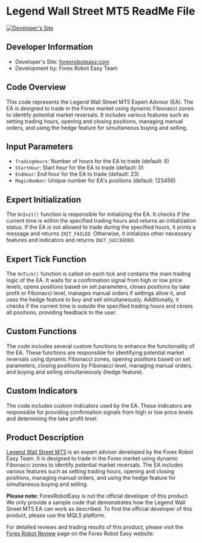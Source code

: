 # Legend Wall Street MT5 ReadMe File

[![Developer's Site](https://forexroboteasy.com/wp-content/uploads/2019/02/cropped-logo-1.png)](https://forexroboteasy.com/)

## Developer Information

- Developer's Site: [forexroboteasy.com](https://forexroboteasy.com)
- Development by: Forex Robot Easy Team

## Code Overview

This code represents the Legend Wall Street MT5 Expert Advisor (EA). The EA is designed to trade in the Forex market using dynamic Fibonacci zones to identify potential market reversals. It includes various features such as setting trading hours, opening and closing positions, managing manual orders, and using the hedge feature for simultaneous buying and selling.

## Input Parameters

- `TradingHours`: Number of hours for the EA to trade (default: 8)
- `StartHour`: Start hour for the EA to trade (default: 0)
- `EndHour`: End hour for the EA to trade (default: 23)
- `MagicNumber`: Unique number for EA's positions (default: 123456)

## Expert Initialization

The `OnInit()` function is responsible for initializing the EA. It checks if the current time is within the specified trading hours and returns an initialization status. If the EA is not allowed to trade during the specified hours, it prints a message and returns `INIT_FAILED`. Otherwise, it initializes other necessary features and indicators and returns `INIT_SUCCEEDED`.

## Expert Tick Function

The `OnTick()` function is called on each tick and contains the main trading logic of the EA. It waits for a confirmation signal from high or low price levels, opens positions based on set parameters, closes positions by take profit or Fibonacci level, manages manual orders if settings allow it, and uses the hedge feature to buy and sell simultaneously. Additionally, it checks if the current time is outside the specified trading hours and closes all positions, providing feedback to the user.

## Custom Functions

The code includes several custom functions to enhance the functionality of the EA. These functions are responsible for identifying potential market reversals using dynamic Fibonacci zones, opening positions based on set parameters, closing positions by Fibonacci level, managing manual orders, and buying and selling simultaneously (hedge feature).

## Custom Indicators

The code includes custom indicators used by the EA. These indicators are responsible for providing confirmation signals from high or low price levels and determining the take profit level.

## Product Description

[Legend Wall Street MT5](https://forexroboteasy.com/forex-robot-review/legend-wall-street-mt5-review-dynamic-fibo-zones-for-market-reversals/) is an expert advisor developed by the Forex Robot Easy Team. It is designed to trade in the Forex market using dynamic Fibonacci zones to identify potential market reversals. The EA includes various features such as setting trading hours, opening and closing positions, managing manual orders, and using the hedge feature for simultaneous buying and selling.

**Please note:** ForexRobotEasy is not the official developer of this product. We only provide a sample code that demonstrates how the Legend Wall Street MT5 EA can work as described. To find the official developer of this product, please use the MQL5 platform.

For detailed reviews and trading results of this product, please visit the [Forex Robot Review](https://forexroboteasy.com/forex-robot-review/legend-wall-street-mt5-review-dynamic-fibo-zones-for-market-reversals/) page on the Forex Robot Easy website.
